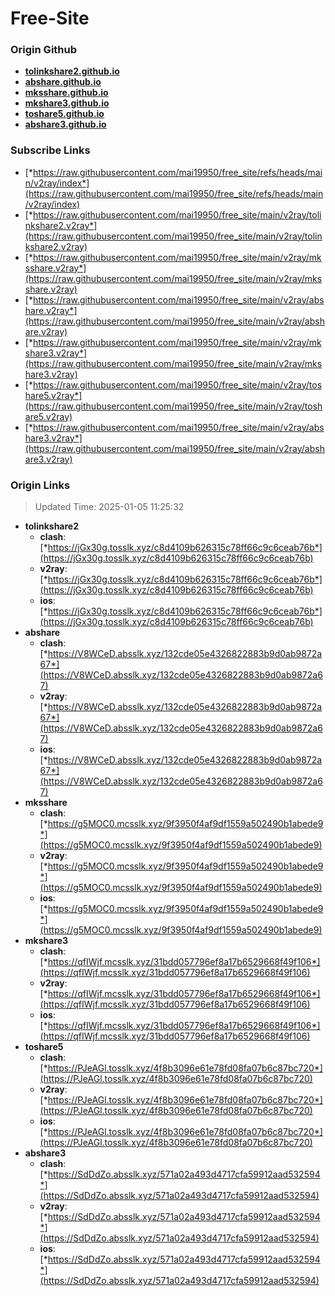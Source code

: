 # Free-Site

### Origin Github

- [**tolinkshare2.github.io**](https://github.com/tolinkshare2/tolinkshare2.github.io)
- [**abshare.github.io**](https://github.com/abshare/abshare.github.io)
- [**mksshare.github.io**](https://github.com/mksshare/mksshare.github.io)
- [**mkshare3.github.io**](https://github.com/mkshare3/mkshare3.github.io)
- [**toshare5.github.io**](https://github.com/toshare5/toshare5.github.io)
- [**abshare3.github.io**](https://github.com/abshare3/abshare3.github.io)

### Subscribe Links

- [*https://raw.githubusercontent.com/mai19950/free_site/refs/heads/main/v2ray/index*](https://raw.githubusercontent.com/mai19950/free_site/refs/heads/main/v2ray/index)
- [*https://raw.githubusercontent.com/mai19950/free_site/main/v2ray/tolinkshare2.v2ray*](https://raw.githubusercontent.com/mai19950/free_site/main/v2ray/tolinkshare2.v2ray)
- [*https://raw.githubusercontent.com/mai19950/free_site/main/v2ray/mksshare.v2ray*](https://raw.githubusercontent.com/mai19950/free_site/main/v2ray/mksshare.v2ray)
- [*https://raw.githubusercontent.com/mai19950/free_site/main/v2ray/abshare.v2ray*](https://raw.githubusercontent.com/mai19950/free_site/main/v2ray/abshare.v2ray)
- [*https://raw.githubusercontent.com/mai19950/free_site/main/v2ray/mkshare3.v2ray*](https://raw.githubusercontent.com/mai19950/free_site/main/v2ray/mkshare3.v2ray)
- [*https://raw.githubusercontent.com/mai19950/free_site/main/v2ray/toshare5.v2ray*](https://raw.githubusercontent.com/mai19950/free_site/main/v2ray/toshare5.v2ray)
- [*https://raw.githubusercontent.com/mai19950/free_site/main/v2ray/abshare3.v2ray*](https://raw.githubusercontent.com/mai19950/free_site/main/v2ray/abshare3.v2ray)

### Origin Links

> Updated Time: 2025-01-05 11:25:32

- **tolinkshare2**
  - **clash**: [*https://jGx30g.tosslk.xyz/c8d4109b626315c78ff66c9c6ceab76b*](https://jGx30g.tosslk.xyz/c8d4109b626315c78ff66c9c6ceab76b)
  - **v2ray**: [*https://jGx30g.tosslk.xyz/c8d4109b626315c78ff66c9c6ceab76b*](https://jGx30g.tosslk.xyz/c8d4109b626315c78ff66c9c6ceab76b)
  - **ios**: [*https://jGx30g.tosslk.xyz/c8d4109b626315c78ff66c9c6ceab76b*](https://jGx30g.tosslk.xyz/c8d4109b626315c78ff66c9c6ceab76b)
- **abshare**
  - **clash**: [*https://V8WCeD.absslk.xyz/132cde05e4326822883b9d0ab9872a67*](https://V8WCeD.absslk.xyz/132cde05e4326822883b9d0ab9872a67)
  - **v2ray**: [*https://V8WCeD.absslk.xyz/132cde05e4326822883b9d0ab9872a67*](https://V8WCeD.absslk.xyz/132cde05e4326822883b9d0ab9872a67)
  - **ios**: [*https://V8WCeD.absslk.xyz/132cde05e4326822883b9d0ab9872a67*](https://V8WCeD.absslk.xyz/132cde05e4326822883b9d0ab9872a67)
- **mksshare**
  - **clash**: [*https://g5MOC0.mcsslk.xyz/9f3950f4af9df1559a502490b1abede9*](https://g5MOC0.mcsslk.xyz/9f3950f4af9df1559a502490b1abede9)
  - **v2ray**: [*https://g5MOC0.mcsslk.xyz/9f3950f4af9df1559a502490b1abede9*](https://g5MOC0.mcsslk.xyz/9f3950f4af9df1559a502490b1abede9)
  - **ios**: [*https://g5MOC0.mcsslk.xyz/9f3950f4af9df1559a502490b1abede9*](https://g5MOC0.mcsslk.xyz/9f3950f4af9df1559a502490b1abede9)
- **mkshare3**
  - **clash**: [*https://qfIWjf.mcsslk.xyz/31bdd057796ef8a17b6529668f49f106*](https://qfIWjf.mcsslk.xyz/31bdd057796ef8a17b6529668f49f106)
  - **v2ray**: [*https://qfIWjf.mcsslk.xyz/31bdd057796ef8a17b6529668f49f106*](https://qfIWjf.mcsslk.xyz/31bdd057796ef8a17b6529668f49f106)
  - **ios**: [*https://qfIWjf.mcsslk.xyz/31bdd057796ef8a17b6529668f49f106*](https://qfIWjf.mcsslk.xyz/31bdd057796ef8a17b6529668f49f106)
- **toshare5**
  - **clash**: [*https://PJeAGl.tosslk.xyz/4f8b3096e61e78fd08fa07b6c87bc720*](https://PJeAGl.tosslk.xyz/4f8b3096e61e78fd08fa07b6c87bc720)
  - **v2ray**: [*https://PJeAGl.tosslk.xyz/4f8b3096e61e78fd08fa07b6c87bc720*](https://PJeAGl.tosslk.xyz/4f8b3096e61e78fd08fa07b6c87bc720)
  - **ios**: [*https://PJeAGl.tosslk.xyz/4f8b3096e61e78fd08fa07b6c87bc720*](https://PJeAGl.tosslk.xyz/4f8b3096e61e78fd08fa07b6c87bc720)
- **abshare3**
  - **clash**: [*https://SdDdZo.absslk.xyz/571a02a493d4717cfa59912aad532594*](https://SdDdZo.absslk.xyz/571a02a493d4717cfa59912aad532594)
  - **v2ray**: [*https://SdDdZo.absslk.xyz/571a02a493d4717cfa59912aad532594*](https://SdDdZo.absslk.xyz/571a02a493d4717cfa59912aad532594)
  - **ios**: [*https://SdDdZo.absslk.xyz/571a02a493d4717cfa59912aad532594*](https://SdDdZo.absslk.xyz/571a02a493d4717cfa59912aad532594)
